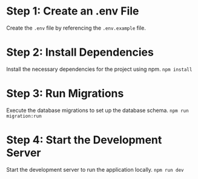 # Step 1: Create an .env File
Create the `.env` file by referencing the `.env.example` file.

# Step 2: Install Dependencies
Install the necessary dependencies for the project using npm.
`npm install`

# Step 3: Run Migrations
Execute the database migrations to set up the database schema.
`npm run migration:run`

# Step 4: Start the Development Server
Start the development server to run the application locally.
`npm run dev`

